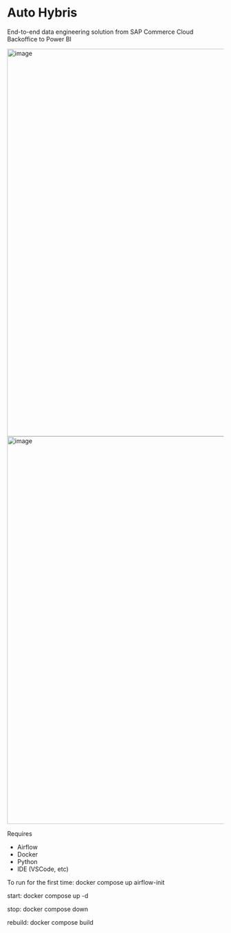 # Auto Hybris
End-to-end data engineering solution from SAP Commerce Cloud Backoffice to Power BI

<img width="1600" height="900" alt="image" src="https://github.com/user-attachments/assets/ef6a42bc-38eb-47ad-a602-b30d2343e64d" />

<img width="1600" height="900" alt="image" src="https://github.com/user-attachments/assets/190788e8-cf60-44e0-b0d9-a25d40da20c8" />

Requires
- Airflow
- Docker
- Python
- IDE (VSCode, etc)

To run for the first time:
docker compose up airflow-init

start:
docker compose up -d

stop:
docker compose down

rebuild:
docker compose build
